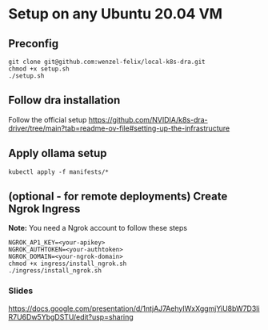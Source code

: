 # Setup on any Ubuntu 20.04 VM
## Preconfig
```
git clone git@github.com:wenzel-felix/local-k8s-dra.git
chmod +x setup.sh
./setup.sh
```
## Follow dra installation 
Follow the official setup https://github.com/NVIDIA/k8s-dra-driver/tree/main?tab=readme-ov-file#setting-up-the-infrastructure

## Apply ollama setup
```
kubectl apply -f manifests/*
```

## (optional - for remote deployments) Create Ngrok Ingress
**Note:** You need a Ngrok account to follow these steps
```
NGROK_AP1_KEY=<your-apikey>
NGROK_AUTHTOKEN=<your-authtoken>
NGROK_DOMAIN=<your-ngrok-domain>
chmod +x ingress/install_ngrok.sh
./ingress/install_ngrok.sh
```
### Slides
https://docs.google.com/presentation/d/1ntjAJ7AehyIWxXggmjYiU8bW7D3liR7U6Dw5YbgDSTU/edit?usp=sharing
